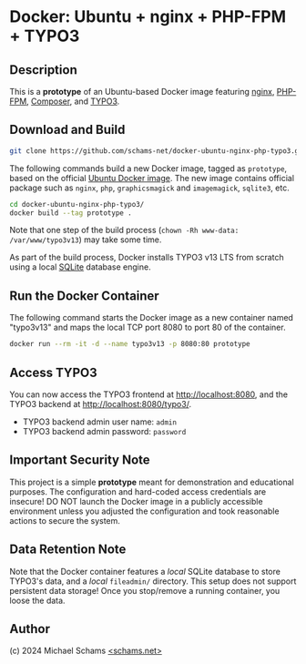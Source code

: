# Docker: Ubuntu + nginx + PHP-FPM + TYPO3

## Description

This is a **prototype** of an Ubuntu-based Docker image featuring [nginx](https://nginx.org), [PHP-FPM](https://www.php.net/manual/install.fpm.php), [Composer](https://getcomposer.org/), and [TYPO3](https://typo3.org).

## Download and Build

```bash
git clone https://github.com/schams-net/docker-ubuntu-nginx-php-typo3.git
```

The following commands build a new Docker image, tagged as `prototype`, based on the official [Ubuntu Docker image](https://hub.docker.com/_/ubuntu). The new image contains official package such as `nginx`, `php`, `graphicsmagick` and `imagemagick`, `sqlite3`, etc.

```bash
cd docker-ubuntu-nginx-php-typo3/
docker build --tag prototype .
```

Note that one step of the build process (`chown -Rh www-data: /var/www/typo3v13`) may take some time.

As part of the build process, Docker installs TYPO3 v13 LTS from scratch using a local [SQLite](https://www.sqlite.org) database engine.

## Run the Docker Container

The following command starts the Docker image as a new container named "typo3v13" and maps the local TCP port 8080 to port 80 of the container.

```bash
docker run --rm -it -d --name typo3v13 -p 8080:80 prototype
```

## Access TYPO3

You can now access the TYPO3 frontend at <http://localhost:8080>, and the TYPO3 backend at <http://localhost:8080/typo3/>.

- TYPO3 backend admin user name: `admin`
- TYPO3 backend admin password: `password`

## Important Security Note

This project is a simple **prototype** meant for demonstration and educational purposes. The configuration and hard-coded access credentials are insecure! DO NOT launch the Docker image in a publicly accessible environment unless you adjusted the configuration and took reasonable actions to secure the system.

## Data Retention Note

Note that the Docker container features a *local* SQLite database to store TYPO3's data, and a *local* `fileadmin/` directory. This setup does not support persistent data storage! Once you stop/remove a running container, you loose the data.

## Author

(c) 2024 Michael Schams [<schams.net>](https://schams.net)
